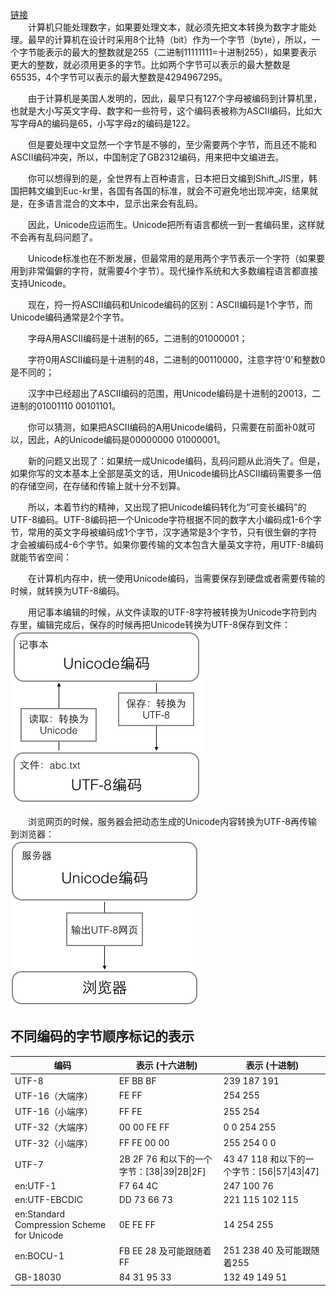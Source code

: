 [链接](https://www.liaoxuefeng.com, "https://www.liaoxuefeng.com")  
&#8194;&#8194;&#8194;&#8194;计算机只能处理数字，如果要处理文本，就必须先把文本转换为数字才能处理。最早的计算机在设计时采用8个比特（bit）作为一个字节（byte），所以，一个字节能表示的最大的整数就是255（二进制11111111=十进制255），如果要表示更大的整数，就必须用更多的字节。比如两个字节可以表示的最大整数是65535，4个字节可以表示的最大整数是4294967295。

&#8194;&#8194;&#8194;&#8194;由于计算机是美国人发明的，因此，最早只有127个字母被编码到计算机里，也就是大小写英文字母、数字和一些符号，这个编码表被称为ASCII编码，比如大写字母A的编码是65，小写字母z的编码是122。

&#8194;&#8194;&#8194;&#8194;但是要处理中文显然一个字节是不够的，至少需要两个字节，而且还不能和ASCII编码冲突，所以，中国制定了GB2312编码，用来把中文编进去。

&#8194;&#8194;&#8194;&#8194;你可以想得到的是，全世界有上百种语言，日本把日文编到Shift_JIS里，韩国把韩文编到Euc-kr里，各国有各国的标准，就会不可避免地出现冲突，结果就是，在多语言混合的文本中，显示出来会有乱码。

&#8194;&#8194;&#8194;&#8194;因此，Unicode应运而生。Unicode把所有语言都统一到一套编码里，这样就不会再有乱码问题了。

&#8194;&#8194;&#8194;&#8194;Unicode标准也在不断发展，但最常用的是用两个字节表示一个字符（如果要用到非常偏僻的字符，就需要4个字节）。现代操作系统和大多数编程语言都直接支持Unicode。

&#8194;&#8194;&#8194;&#8194;现在，捋一捋ASCII编码和Unicode编码的区别：ASCII编码是1个字节，而Unicode编码通常是2个字节。

&#8194;&#8194;&#8194;&#8194;字母A用ASCII编码是十进制的65，二进制的01000001；

&#8194;&#8194;&#8194;&#8194;字符0用ASCII编码是十进制的48，二进制的00110000，注意字符'0'和整数0是不同的；

&#8194;&#8194;&#8194;&#8194;汉字中已经超出了ASCII编码的范围，用Unicode编码是十进制的20013，二进制的01001110 00101101。

&#8194;&#8194;&#8194;&#8194;你可以猜测，如果把ASCII编码的A用Unicode编码，只需要在前面补0就可以，因此，A的Unicode编码是00000000 01000001。

&#8194;&#8194;&#8194;&#8194;新的问题又出现了：如果统一成Unicode编码，乱码问题从此消失了。但是，如果你写的文本基本上全部是英文的话，用Unicode编码比ASCII编码需要多一倍的存储空间，在存储和传输上就十分不划算。

&#8194;&#8194;&#8194;&#8194;所以，本着节约的精神，又出现了把Unicode编码转化为“可变长编码”的UTF-8编码。UTF-8编码把一个Unicode字符根据不同的数字大小编码成1-6个字节，常用的英文字母被编码成1个字节，汉字通常是3个字节，只有很生僻的字符才会被编码成4-6个字节。如果你要传输的文本包含大量英文字符，用UTF-8编码就能节省空间：

&#8194;&#8194;&#8194;&#8194;在计算机内存中，统一使用Unicode编码，当需要保存到硬盘或者需要传输的时候，就转换为UTF-8编码。

&#8194;&#8194;&#8194;&#8194;用记事本编辑的时候，从文件读取的UTF-8字符被转换为Unicode字符到内存里，编辑完成后，保存的时候再把Unicode转换为UTF-8保存到文件：  
![](img/Knowledge1.png)

&#8194;&#8194;&#8194;&#8194;浏览网页的时候，服务器会把动态生成的Unicode内容转换为UTF-8再传输到浏览器：  
![](img/Knowledge2.png)

## 不同编码的字节顺序标记的表示
编码  | 表示 (十六进制)| 表示 (十进制)
--------- | -------- | --------|
UTF-8  | EF BB BF | 239 187 191
UTF-16（大端序） | FE FF | 254 255
UTF-16（小端序） | FF FE | 255 254
UTF-32（大端序） | 00 00 FE FF | 0 0 254 255
UTF-32（小端序） | FF FE 00 00 | 255 254 0 0
UTF-7 | 2B 2F 76 和以下的一个字节：[38\|39\|2B\|2F]  | 43 47 118 和以下的一个字节：[56\|57\|43\|47]
en:UTF-1 | F7 64 4C | 247 100 76
en:UTF-EBCDIC | DD 73 66 73 | 221 115 102 115
en:Standard Compression Scheme for Unicode | 0E FE FF | 14 254 255
en:BOCU-1 | FB EE 28 及可能跟随着FF | 251 238 40 及可能跟随着255
GB-18030 | 84 31 95 33 | 132 49 149 51
